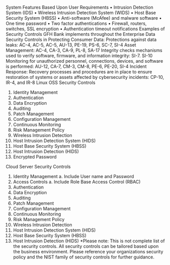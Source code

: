 System Features Based Upon User Requirements
•	Intrusion Detection System (IDS)
•	Wireless Intrusion Detection System (WIDS)
•	Host Base Security System (HBSS)
•	Anti-software (McAfee) and malware software
•	One time password
•	Two factor authentications
•	Firewall, routers, switches, SSL encryption
•	Authentication timeout notifications
Examples of Security Controls GFH Bank implements throughout the Enterprise
Data Security Controls in Protecting Consumer Data: 
Protections against data leaks: AC-4, AC-5, AC-5, AU-13, PE-19, PS-6, SC-7, SI-4
Asset Management: AC-4, CA-3, CA-9, PL-8, SA-17
Integrity checks mechanisms used to verify software, firmware, and information integrity: SI-7. SI-10
Monitoring for unauthorized personnel, connections, devices, and software is performed: AU-12, CA-7, CM-3, CM-8, PE-6, PE-20, SI-4
Incident Response: Recovery processes and procedures are in place to ensure restoration of systems or assets affected by cybersecurity incidents:  CP-10, IR-4, and IR-8
 Linux OSS Security Controls
1.	Identity Management
2.	Authentication
3.	Data Encryption
4.	Auditing
5.	Patch Management
6.	Configuration Management
7.	Continuous Monitoring
8.	Risk Management Policy
9.	Wireless Intrusion Detection
10.	Host Intrusion Detection System (HIDS)
11.	Host Base Security System (HBSS)
12.	Host Intrusion Detection (HIDS)
13.	Encrypted Password


Cloud Server Security Controls
1.	Identity Management
a.	Include User name and Password
2.	Access Controls
a.	Include Role Base Access Control (RBAC)
3.	Authentication
4.	Data Encryption
5.	Auditing
6.	Patch Management
7.	Configuration Management
8.	Continuous Monitoring
9.	Risk Management Policy
10.	Wireless Intrusion Detection
11.	Host Intrusion Detection System (HIDS)
12.	Host Base Security System (HBSS)
13.	Host Intrusion Detection (HIDS)
*Please note: This is not complete list of the security controls. All security controls can be tailored based upon the business environment. Please reference your organizations security policy and the NIST family of security controls for further guidance. 
